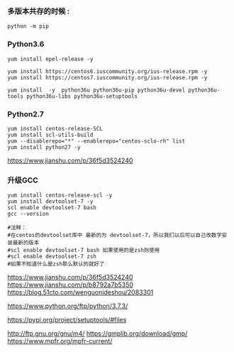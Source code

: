  ### 多版本共存的时候 : 

```shell
python -m pip 
```



### Python3.6

```shell
yum install epel-release -y

yum install https://centos6.iuscommunity.org/ius-release.rpm -y
yum install https://centos7.iuscommunity.org/ius-release.rpm -y

yum install  -y  python36u python36u-pip python36u-devel python36u-tools python36u-libs python36u-setuptools
```



### Python2.7

```shell
yum install centos-release-SCL
yum install scl-utils-build
yum --disablerepo="*" --enablerepo="centos-sclo-rh" list
yum install python27 -y
```



https://www.jianshu.com/p/36f5d3524240



### 升级GCC

```shell
yum install centos-release-scl -y
yum install devtoolset-7 -y
scl enable devtoolset-7 bash
gcc --version

#注释：
#在centos的devtoolset库中 最新的为 devtoolset-7，所以我们以后可以自己改数字安装最新的版本
#scl enable devtoolset-7 bash 如果使用的是zsh则使用
#scl enable devtoolset-7 zsh
#如果不知道什么是zsh那么默认的就好了
```



https://www.jianshu.com/p/36f5d3524240
https://www.jianshu.com/p/b8792a7b5350
https://blog.51cto.com/wenguonideshou/2083301

https://www.python.org/ftp/python/3.7.3/

https://pypi.org/project/setuptools/#files


http://ftp.gnu.org/gnu/m4/
https://gmplib.org/download/gmp/
https://www.mpfr.org/mpfr-current/


